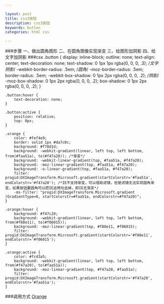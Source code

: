 ```yaml
---

layout: post
title: css3按钮
description: css3按钮
keywords: button
categories: html css

---
```

###步骤
	一、做出圆角图形
	二、在圆角图像实现渐变
	三、给图形加阴影
	四、给文字加阴影
###css
	.button {
		display: inline-block;
		outline: none;
		text-align: center;
		text-decoration: none;
		text-shadow: 0 1px 1px rgba(0, 0, 0, .3); /*文字阴影*/
		-webkit-border-radius: .5em; /*圆角*/
		-moz-border-radius: .5em;
		border-radius: .5em;
		-webkit-box-shadow: 0 1px 2px rgba(0, 0, 0, .2); /*阴影*/
		-moz-box-shadow: 0 1px 2px rgba(0, 0, 0, .2);
		box-shadow: 0 1px 2px rgba(0, 0, 0, .2);
	}
	
	.button:hover {
		text-decoration: none;
	}
	
	.button:active {
		position: relative;
		top: 0px;
	}
	
	.orange {
		color: #fef4e9;
		border: solid 1px #da7c0c;
		background: #f78d1d;
		background: -webkit-gradient(linear, left top, left bottom, from(#faa51a), to(#f47a20)); /*渐变*/
		background: -webkit-linear-gradient(top, #faa51a, #f47a20);
		background: -moz-linear-gradient(top, #faa51a, #f47a20);
		background: -o-linear-gradient(top, #faa51a, #f47a20);
		filter: progid:DXImageTransform.Microsoft.gradient(startColorstr='#faa51a', endColorstr='#f47a20'); /*IE不支持渐变，可以借助滤镜，但是滤镜无法实现圆角渐变，如果按钮要圆角可以把IE这两句去掉，即IE无渐变*/
		-ms-filter: "progid:DXImageTransform.Microsoft.gradient (GradientType=0, startColorstr=#faa51a, endColorstr=#f47a20)";
	}
	
	.orange:hover {
		background: #f47c20;
		background: -webkit-gradient(linear, left top, left bottom, from(#f88e11), to(#f06015));
		background: -moz-linear-gradient(top, #f88e11, #f06015);
		filter: progid:DXImageTransform.Microsoft.gradient(startColorstr='#f88e11', endColorstr='#f06015');
	}
	
	.orange:active {
		color: #fcd3a5;
		background: -webkit-gradient(linear, left top, left bottom, from(#f47a20), to(#faa51a));
		background: -moz-linear-gradient(top, #f47a20, #faa51a);
		filter: progid:DXImageTransform.Microsoft.gradient(startColorstr='#f47a20', endColorstr='#faa51a');
	}
###调用方式
	<a href="#" class="button orange">Orange</a>